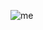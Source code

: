 ![me](https://user-images.githubusercontent.com/82136377/120129695-5dd51900-c1ff-11eb-9e1e-4c10d7567fbe.png)
